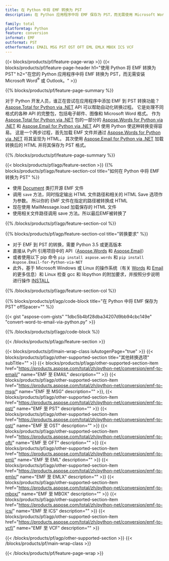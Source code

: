 ```yaml
---
title: 在 Python 中将 EMF 转换为 PST
description: 在 Python 应用程序中将 EMF 保存为 PST，而无需使用 Microsoft Word 或 Outlook

family: total
platformtag: Python
feature: conversion
informat: EMF
outformat: PST
otherformats: EMAIL MSG PST OST OFT EML EMLX MBOX ICS VCF
---
```

{{< blocks/products/pf/feature-page-wrap >}}
{{< blocks/products/pf/feature-page-header h1="使用 Python 将 EMF 转换为 PST" h2="在您的 Python 应用程序中将 EMF 转换为 PST，而无需安装 Microsoft Word<sup>&reg;</sup> 或 Outlook。" >}}

{{% blocks/products/pf/feature-page-summary %}}

对于 Python 开发人员，谁正在尝试在应用程序中添加 EMF 到 PST 转换功能？ [Aspose.Total for Python via .NET](https://products.aspose.com/total/python-net/) API 可以帮助自动化转换过程。 它是处理不同格式的各种 API 的完整包，包括电子邮件、图像和 Microsoft Word 格式。 作为 [Aspose.Total for Python via .NET](https://products.aspose.com/total/python-net/) 包的一部分的 [Aspose.Words for Python via .NET](https://products.aspose.com/words/python-net/) 和 [Aspose.Email for Python via .NET](https://products.aspose.com/email/python-net/) API 使用 Python 使这种转换变得容易。 这是一个两步过程，首先加载 EMF 文件并通过 [Aspose.Words for Python via .NET](https://products.aspose.com/words/python-net/) 将其呈现为 HTML。 其次使用 [Aspose.Email for Python via .NET](https://products.aspose.com/email/python-net/) 加载转换后的 HTML 并将其保存为 PST 格式。

{{% /blocks/products/pf/feature-page-summary %}}

{{< blocks/products/pf/agp/feature-section >}}
{{% blocks/products/pf/agp/feature-section-col title="如何在 Python 中将 EMF 转换为 PST" %}}

- 使用 [Document](https://reference.aspose.com/words/python-net/aspose.words/document/) 类打开源 EMF 文件
- 调用 `save` 方法，同时指定输出 HTML 文件路径和相关的 HTML Save 选项作为参数。 所以你的 EMF 文件在指定的路径被转换成 HTML
- 现在使用 MailMessage.load 加载保存的 HTML 文件
- 使用相关文件路径调用 save 方法。所以最后EMF被转换了

{{% /blocks/products/pf/agp/feature-section-col %}}

{{% blocks/products/pf/agp/feature-section-col title="转换要求" %}}

- 对于 EMF 到 PST 的转换，需要 Python 3.5 或更高版本
- 直接从 PyPI 引用项目中的 API（[Aspose.Words](https://pypi.org/project/aspose-words/) 和 [Aspose.Email](https://pypi.org/project/Aspose.Email-for-Python-via-NET/)）
- 或者使用以下 pip 命令 ```pip install aspose.words``` 和 ```pip install Aspose.Email-for-Python-via-NET``` 
- 此外，基于 Microsoft Windows 或 Linux 的操作系统（有关 [Words](https://docs.aspose.com/words/python-net/system-requirements/) 和 [Email](https://docs.aspose.com/email/python-net/system-requirements/) 的更多信息）和 Linux 检查 gcc 和 libpython 的附加要求，并按照分步说明进行操作 [INSTALL](https://docs.aspose.com/words/python-net/installation/)
 

{{% /blocks/products/pf/agp/feature-section-col %}}

{{% blocks/products/pf/agp/code-block title="在 Python 中将 EMF 保存为 PST" offSpacer="" %}}

{{< gist "aspose-com-gists" "1dbc5b4bf28dba34207d9bb94cbc149e" "convert-word-to-email-via-python.py" >}}

{{% /blocks/products/pf/agp/code-block %}}

{{< /blocks/products/pf/agp/feature-section >}}

{{< blocks/products/pf/main-wrap-class isAutogenPage="true" >}}
{{< blocks/products/pf/agp/other-supported-section title="其他转换选项" subTitle="" >}}
{{< blocks/products/pf/agp/other-supported-section-item href="https://products.aspose.com/total/zh/python-net/conversion/emf-to-email/" name="EMF 至 EMAIL" description="" >}}
{{< blocks/products/pf/agp/other-supported-section-item href="https://products.aspose.com/total/zh/python-net/conversion/emf-to-msg/" name="EMF 至 MSG" description="" >}},
{{< blocks/products/pf/agp/other-supported-section-item href="https://products.aspose.com/total/zh/python-net/conversion/emf-to-pst/" name="EMF 至 PST" description="" >}}
{{< blocks/products/pf/agp/other-supported-section-item href="https://products.aspose.com/total/zh/python-net/conversion/emf-to-ost/" name="EMF 至 OST" description="" >}}
{{< blocks/products/pf/agp/other-supported-section-item href="https://products.aspose.com/total/zh/python-net/conversion/emf-to-oft/" name="EMF 至 OFT" description="" >}}
{{< blocks/products/pf/agp/other-supported-section-item href="https://products.aspose.com/total/zh/python-net/conversion/emf-to-eml/" name="EMF 至 EML" description="" >}}
{{< blocks/products/pf/agp/other-supported-section-item href="https://products.aspose.com/total/zh/python-net/conversion/emf-to-emlx/" name="EMF 至 EMLX" description="" >}}
{{< blocks/products/pf/agp/other-supported-section-item href="https://products.aspose.com/total/zh/python-net/conversion/emf-to-mbox/" name="EMF 至 MBOX" description="" >}}
{{< blocks/products/pf/agp/other-supported-section-item href="https://products.aspose.com/total/zh/python-net/conversion/emf-to-ics/" name="EMF 至 ICS" description="" >}}
{{< blocks/products/pf/agp/other-supported-section-item href="https://products.aspose.com/total/zh/python-net/conversion/emf-to-vcf/" name="EMF 至 VCF" description="" >}}

{{< /blocks/products/pf/agp/other-supported-section >}}
{{< /blocks/products/pf/main-wrap-class >}}

{{< /blocks/products/pf/feature-page-wrap >}}